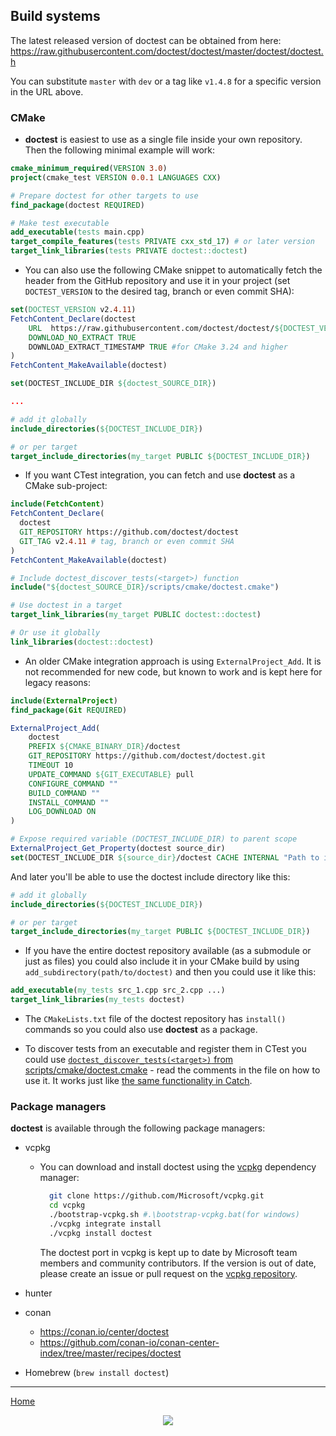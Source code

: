 ## Build systems

The latest released version of doctest can be obtained from here: https://raw.githubusercontent.com/doctest/doctest/master/doctest/doctest.h

You can substitute ```master``` with ```dev``` or a tag like ```v1.4.8``` for a specific version in the URL above.

### CMake

- **doctest** is easiest to use as a single file inside your own repository. Then the following minimal example will work:

```cmake
cmake_minimum_required(VERSION 3.0)
project(cmake_test VERSION 0.0.1 LANGUAGES CXX)

# Prepare doctest for other targets to use
find_package(doctest REQUIRED)

# Make test executable
add_executable(tests main.cpp)
target_compile_features(tests PRIVATE cxx_std_17) # or later version
target_link_libraries(tests PRIVATE doctest::doctest)
```

- You can also use the following CMake snippet to automatically fetch the header from the GitHub repository and use it in your
project (set `DOCTEST_VERSION` to the desired tag, branch or even commit SHA):

```cmake
set(DOCTEST_VERSION v2.4.11)
FetchContent_Declare(doctest
    URL  https://raw.githubusercontent.com/doctest/doctest/${DOCTEST_VERSION}/doctest/doctest.h
    DOWNLOAD_NO_EXTRACT TRUE
    DOWNLOAD_EXTRACT_TIMESTAMP TRUE #for CMake 3.24 and higher
)
FetchContent_MakeAvailable(doctest)

set(DOCTEST_INCLUDE_DIR ${doctest_SOURCE_DIR})

...

# add it globally
include_directories(${DOCTEST_INCLUDE_DIR})

# or per target
target_include_directories(my_target PUBLIC ${DOCTEST_INCLUDE_DIR})

```

- If you want CTest integration, you can fetch and use **doctest** as a CMake sub-project:

```cmake
include(FetchContent)
FetchContent_Declare(
  doctest
  GIT_REPOSITORY https://github.com/doctest/doctest
  GIT_TAG v2.4.11 # tag, branch or even commit SHA
)
FetchContent_MakeAvailable(doctest)

# Include doctest_discover_tests(<target>) function
include("${doctest_SOURCE_DIR}/scripts/cmake/doctest.cmake")

# Use doctest in a target
target_link_libraries(my_target PUBLIC doctest::doctest)

# Or use it globally
link_libraries(doctest::doctest)

```

- An older CMake integration approach is using `ExternalProject_Add`. It is not recommended for new code, but known to work and is kept here for 
legacy reasons:

```cmake
include(ExternalProject)
find_package(Git REQUIRED)

ExternalProject_Add(
    doctest
    PREFIX ${CMAKE_BINARY_DIR}/doctest
    GIT_REPOSITORY https://github.com/doctest/doctest.git
    TIMEOUT 10
    UPDATE_COMMAND ${GIT_EXECUTABLE} pull
    CONFIGURE_COMMAND ""
    BUILD_COMMAND ""
    INSTALL_COMMAND ""
    LOG_DOWNLOAD ON
)

# Expose required variable (DOCTEST_INCLUDE_DIR) to parent scope
ExternalProject_Get_Property(doctest source_dir)
set(DOCTEST_INCLUDE_DIR ${source_dir}/doctest CACHE INTERNAL "Path to include folder for doctest")
```

And later you'll be able to use the doctest include directory like this:

```cmake
# add it globally
include_directories(${DOCTEST_INCLUDE_DIR})

# or per target
target_include_directories(my_target PUBLIC ${DOCTEST_INCLUDE_DIR})
```

- If you have the entire doctest repository available (as a submodule or just as files) you could also include it in your CMake build by using ```add_subdirectory(path/to/doctest)``` and then you could use it like this:

```cmake
add_executable(my_tests src_1.cpp src_2.cpp ...)
target_link_libraries(my_tests doctest)
```

- The ```CMakeLists.txt``` file of the doctest repository has ```install()``` commands so you could also use **doctest** as a package.

- To discover tests from an executable and register them in CTest you could use [```doctest_discover_tests(<target>)``` from scripts/cmake/doctest.cmake](../../scripts/cmake/doctest.cmake) - read the comments in the file on how to use it. It works just like [the same functionality in Catch](https://github.com/catchorg/Catch2/blob/master/docs/cmake-integration.md#automatic-test-registration).

### Package managers

**doctest** is available through the following package managers:

- vcpkg    
    - You can download and install doctest using the [vcpkg](https://github.com/Microsoft/vcpkg) dependency manager:
      ```sh
        git clone https://github.com/Microsoft/vcpkg.git
        cd vcpkg
        ./bootstrap-vcpkg.sh #.\bootstrap-vcpkg.bat(for windows)
        ./vcpkg integrate install
        ./vcpkg install doctest
      ```
      The doctest port in vcpkg is kept up to date by Microsoft team members and community contributors. If the version is out of date, please create an issue or pull request on the [vcpkg repository](https://github.com/Microsoft/vcpkg).

- hunter
- conan
    - https://conan.io/center/doctest
    - https://github.com/conan-io/conan-center-index/tree/master/recipes/doctest
- Homebrew (`brew install doctest`)

---

[Home](readme.md#reference)

<p align="center"><img src="../../scripts/data/logo/icon_2.svg"></p>
